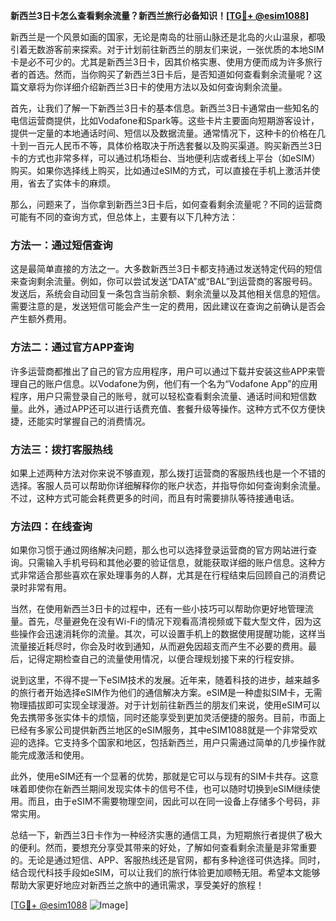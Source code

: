 **新西兰3日卡怎么查看剩余流量？新西兰旅行必备知识！[[TG💪+ @esim1088](https://t.me/s/esim1088)]**

新西兰是一个风景如画的国家，无论是南岛的壮丽山脉还是北岛的火山温泉，都吸引着无数游客前来探索。对于计划前往新西兰的朋友们来说，一张优质的本地SIM卡是必不可少的。尤其是新西兰3日卡，因其价格实惠、使用方便而成为许多旅行者的首选。然而，当你购买了新西兰3日卡后，是否知道如何查看剩余流量呢？这篇文章将为你详细介绍新西兰3日卡的使用方法以及如何查询剩余流量。

首先，让我们了解一下新西兰3日卡的基本信息。新西兰3日卡通常由一些知名的电信运营商提供，比如Vodafone和Spark等。这些卡片主要面向短期游客设计，提供一定量的本地通话时间、短信以及数据流量。通常情况下，这种卡的价格在几十到一百元人民币不等，具体价格取决于所选套餐以及购买渠道。购买新西兰3日卡的方式也非常多样，可以通过机场柜台、当地便利店或者线上平台（如eSIM）购买。如果你选择线上购买，比如通过eSIM的方式，可以直接在手机上激活并使用，省去了实体卡的麻烦。

那么，问题来了，当你拿到新西兰3日卡后，如何查看剩余流量呢？不同的运营商可能有不同的查询方式，但总体上，主要有以下几种方法：

### 方法一：通过短信查询
这是最简单直接的方法之一。大多数新西兰3日卡都支持通过发送特定代码的短信来查询剩余流量。例如，你可以尝试发送“DATA”或“BAL”到运营商的客服号码。发送后，系统会自动回复一条包含当前余额、剩余流量以及其他相关信息的短信。需要注意的是，发送短信可能会产生一定的费用，因此建议在查询之前确认是否会产生额外费用。

### 方法二：通过官方APP查询
许多运营商都推出了自己的官方应用程序，用户可以通过下载并安装这些APP来管理自己的账户信息。以Vodafone为例，他们有一个名为“Vodafone App”的应用程序，用户只需登录自己的账号，就可以轻松查看剩余流量、通话时间和短信数量。此外，通过APP还可以进行话费充值、套餐升级等操作。这种方式不仅方便快捷，还能实时掌握自己的消费情况。

### 方法三：拨打客服热线
如果上述两种方法对你来说不够直观，那么拨打运营商的客服热线也是一个不错的选择。客服人员可以帮助你详细解释你的账户状态，并指导你如何查询剩余流量。不过，这种方式可能会耗费更多的时间，而且有时需要排队等待接通电话。

### 方法四：在线查询
如果你习惯于通过网络解决问题，那么也可以选择登录运营商的官方网站进行查询。只需输入手机号码和其他必要的验证信息，就能获取详细的账户信息。这种方式非常适合那些喜欢在家处理事务的人群，尤其是在行程结束后回顾自己的消费记录时非常有用。

当然，在使用新西兰3日卡的过程中，还有一些小技巧可以帮助你更好地管理流量。首先，尽量避免在没有Wi-Fi的情况下观看高清视频或下载大型文件，因为这些操作会迅速消耗你的流量。其次，可以设置手机上的数据使用提醒功能，这样当流量接近耗尽时，你会及时收到通知，从而避免因超支而产生不必要的费用。最后，记得定期检查自己的流量使用情况，以便合理规划接下来的行程安排。

说到这里，不得不提一下eSIM技术的发展。近年来，随着科技的进步，越来越多的旅行者开始选择eSIM作为他们的通信解决方案。eSIM是一种虚拟SIM卡，无需物理插拔即可实现全球漫游。对于计划前往新西兰的朋友们来说，使用eSIM可以免去携带多张实体卡的烦恼，同时还能享受到更加灵活便捷的服务。目前，市面上已经有多家公司提供新西兰地区的eSIM服务，其中eSIM1088就是一个非常受欢迎的选择。它支持多个国家和地区，包括新西兰，用户只需通过简单的几步操作就能完成激活和使用。

此外，使用eSIM还有一个显著的优势，那就是它可以与现有的SIM卡共存。这意味着即使你在新西兰期间发现实体卡的信号不佳，也可以随时切换到eSIM继续使用。而且，由于eSIM不需要物理空间，因此可以在同一设备上存储多个号码，非常实用。

总结一下，新西兰3日卡作为一种经济实惠的通信工具，为短期旅行者提供了极大的便利。然而，要想充分享受其带来的好处，了解如何查看剩余流量是非常重要的。无论是通过短信、APP、客服热线还是官网，都有多种途径可供选择。同时，结合现代科技手段如eSIM，可以让我们的旅行体验更加顺畅无阻。希望本文能够帮助大家更好地应对新西兰之旅中的通讯需求，享受美好的旅程！

[[TG💪+ @esim1088](https://t.me/s/esim1088) ![Image](https://i.postimg.cc/4NQfJmqS/Snipaste-2025-05-13-00-14-12.png)]